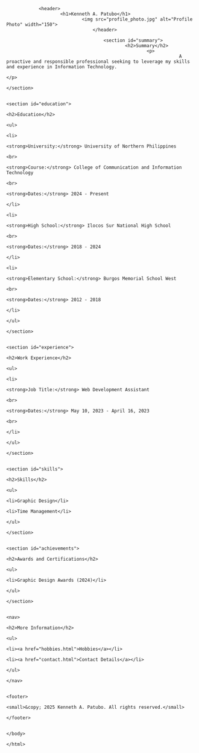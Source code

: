 <!DOCTYPE html>
<html lang="en">
<head>
    <meta charset="UTF-8">
        <meta name="viewport" content="width=device-width, initial-scale=1.0">
            <title>Kenneth A. Patubo - Resume</title>
            </head>
            <body>

                <header>
                        <h1>Kenneth A. Patubo</h1>
                                <img src="profile_photo.jpg" alt="Profile Photo" width="150">
                                    </header>

                                        <section id="summary">
                                                <h2>Summary</h2>
                                                        <p>
                                                                    A proactive and responsible professional seeking to leverage my skills and experience in Information Technology.
                                                                            </p>
                                                                                </section>

                                                                                    <section id="education">
                                                                                            <h2>Education</h2>
                                                                                                    <ul>
                                                                                                                <li>
                                                                                                                                <strong>University:</strong> University of Northern Philippines
                                                                                                                                                <br>
                                                                                                                                                                <strong>Course:</strong> College of Communication and Information Technology
                                                                                                                                                                                <br>
                                                                                                                                                                                                <strong>Dates:</strong> 2024 - Present
                                                                                                                                                                                                            </li>
                                                                                                                                                                                                                        <li>
                                                                                                                                                                                                                                        <strong>High School:</strong> Ilocos Sur National High School
                                                                                                                                                                                                                                                        <br>
                                                                                                                                                                                                                                                                        <strong>Dates:</strong> 2018 - 2024
                                                                                                                                                                                                                                                                                    </li>
                                                                                                                                                                                                                                                                                                <li>
                                                                                                                                                                                                                                                                                                                <strong>Elementary School:</strong> Burgos Memorial School West
                                                                                                                                                                                                                                                                                                                                <br>
                                                                                                                                                                                                                                                                                                                                                <strong>Dates:</strong> 2012 - 2018
                                                                                                                                                                                                                                                                                                                                                            </li>
                                                                                                                                                                                                                                                                                                                                                                    </ul>
                                                                                                                                                                                                                                                                                                                                                                        </section>

                                                                                                                                                                                                                                                                                                                                                                            <section id="experience">
                                                                                                                                                                                                                                                                                                                                                                                    <h2>Work Experience</h2>
                                                                                                                                                                                                                                                                                                                                                                                            <ul>
                                                                                                                                                                                                                                                                                                                                                                                                        <li>
                                                                                                                                                                                                                                                                                                                                                                                                                        <strong>Job Title:</strong> Web Development Assistant
                                                                                                                                                                                                                                                                                                                                                                                                                                        <br>
                                                                                                                                                                                                                                                                                                                                                                                                                                                        <strong>Dates:</strong> May 10, 2023 - April 16, 2023
                                                                                                                                                                                                                                                                                                                                                                                                                                                                        <br>
                                                                                                                                                                                                                                                                                                                                                                                                                                                                                    </li>
                                                                                                                                                                                                                                                                                                                                                                                                                                                                                            </ul>
                                                                                                                                                                                                                                                                                                                                                                                                                                                                                                </section>

                                                                                                                                                                                                                                                                                                                                                                                                                                                                                                    <section id="skills">
                                                                                                                                                                                                                                                                                                                                                                                                                                                                                                            <h2>Skills</h2>
                                                                                                                                                                                                                                                                                                                                                                                                                                                                                                                    <ul>
                                                                                                                                                                                                                                                                                                                                                                                                                                                                                                                                <li>Graphic Design</li>
                                                                                                                                                                                                                                                                                                                                                                                                                                                                                                                                            <li>Time Management</li>
                                                                                                                                                                                                                                                                                                                                                                                                                                                                                                                                                    </ul>
                                                                                                                                                                                                                                                                                                                                                                                                                                                                                                                                                        </section>

                                                                                                                                                                                                                                                                                                                                                                                                                                                                                                                                                            <section id="achievements">
                                                                                                                                                                                                                                                                                                                                                                                                                                                                                                                                                                    <h2>Awards and Certifications</h2>
                                                                                                                                                                                                                                                                                                                                                                                                                                                                                                                                                                            <ul>
                                                                                                                                                                                                                                                                                                                                                                                                                                                                                                                                                                                        <li>Graphic Design Awards (2024)</li>
                                                                                                                                                                                                                                                                                                                                                                                                                                                                                                                                                                                                </ul>
                                                                                                                                                                                                                                                                                                                                                                                                                                                                                                                                                                                                    </section>

                                                                                                                                                                                                                                                                                                                                                                                                                                                                                                                                                                                                        <nav>
                                                                                                                                                                                                                                                                                                                                                                                                                                                                                                                                                                                                                <h2>More Information</h2>
                                                                                                                                                                                                                                                                                                                                                                                                                                                                                                                                                                                                                        <ul>
                                                                                                                                                                                                                                                                                                                                                                                                                                                                                                                                                                                                                                    <li><a href="hobbies.html">Hobbies</a></li>
                                                                                                                                                                                                                                                                                                                                                                                                                                                                                                                                                                                                                                                <li><a href="contact.html">Contact Details</a></li>
                                                                                                                                                                                                                                                                                                                                                                                                                                                                                                                                                                                                                                                        </ul>
                                                                                                                                                                                                                                                                                                                                                                                                                                                                                                                                                                                                                                                            </nav>

                                                                                                                                                                                                                                                                                                                                                                                                                                                                                                                                                                                                                                                                <footer>
                                                                                                                                                                                                                                                                                                                                                                                                                                                                                                                                                                                                                                                                        <small>&copy; 2025 Kenneth A. Patubo. All rights reserved.</small>
                                                                                                                                                                                                                                                                                                                                                                                                                                                                                                                                                                                                                                                                            </footer>

                                                                                                                                                                                                                                                                                                                                                                                                                                                                                                                                                                                                                                                                            </body>
                                                                                                                                                                                                                                                                                                                                                                                                                                                                                                                                                                                                                                                                            </html>
                                                                                                                                                                                                                                                                                                                                                                                                                                                                                                                                                                                                                                                                            